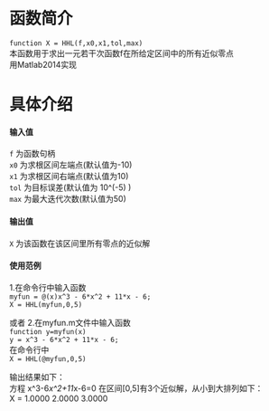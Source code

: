 # 函数简介
`function X = HHL(f,x0,x1,tol,max) `  
本函数用于求出一元若干次函数f在所给定区间中的所有近似零点  
用Matlab2014实现

# 具体介绍
  
#### 输入值
`f` 为函数句柄   
`x0` 为求根区间左端点(默认值为-10)  
`x1` 为求根区间右端点(默认值为10)  
`tol` 为目标误差(默认值为 10^(-5) )  
`max` 为最大迭代次数(默认值为50)  
  
#### 输出值
`X` 为该函数在该区间里所有零点的近似解  
  
#### 使用范例
1.在命令行中输入函数  
`myfun = @(x)x^3 - 6*x^2 + 11*x - 6;`  
`X = HHL(myfun,0,5)`  

或者
2.在myfun.m文件中输入函数  
`function y=myfun(x)`  
`y = x^3 - 6*x^2 + 11*x - 6;`  
在命令行中     
`X = HHL(@myfun,0,5)`  

输出结果如下：  
方程 x^3-6*x^2+11*x-6=0 在区间\[0,5\]有3个近似解，从小到大排列如下：  
X = 1.0000    2.0000    3.0000
